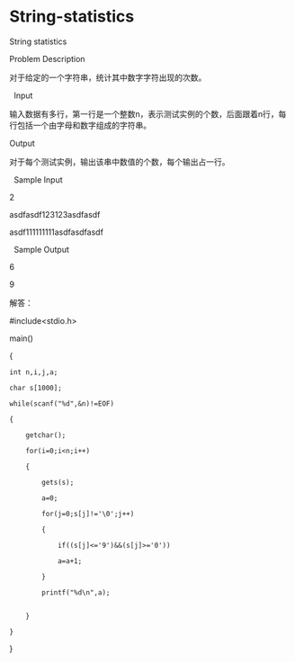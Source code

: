 # String-statistics

String statistics

Problem Description

对于给定的一个字符串，统计其中数字字符出现的次数。

 
Input

输入数据有多行，第一行是一个整数n，表示测试实例的个数，后面跟着n行，每行包括一个由字母和数字组成的字符串。 


Output

对于每个测试实例，输出该串中数值的个数，每个输出占一行。

 
Sample Input

2

asdfasdf123123asdfasdf

asdf111111111asdfasdfasdf

 
Sample Output

6

9 


解答：

#include<stdio.h>

 main()
 
 {
 
    int n,i,j,a;
    
    char s[1000];
    
    while(scanf("%d",&n)!=EOF)
    
    {
    
        getchar();
              
        for(i=0;i<n;i++)
        
        {
        
            gets(s);
            
            a=0;
            
            for(j=0;s[j]!='\0';j++)
            
            {
            
                if((s[j]<='9')&&(s[j]>='0'))
                
                a=a+1;
                
            }
            
            printf("%d\n",a);
            

        }
        
    }
    
 }
 
